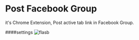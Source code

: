 Post Facebook Group
==================

it's Chrome Extension, 
Post active tab link in Facebook Group.


####settings
![flasb](https://github.com/Chkhikvadze/post-facebook-group/blob/master/screenshot/settings.png "Starter template")
